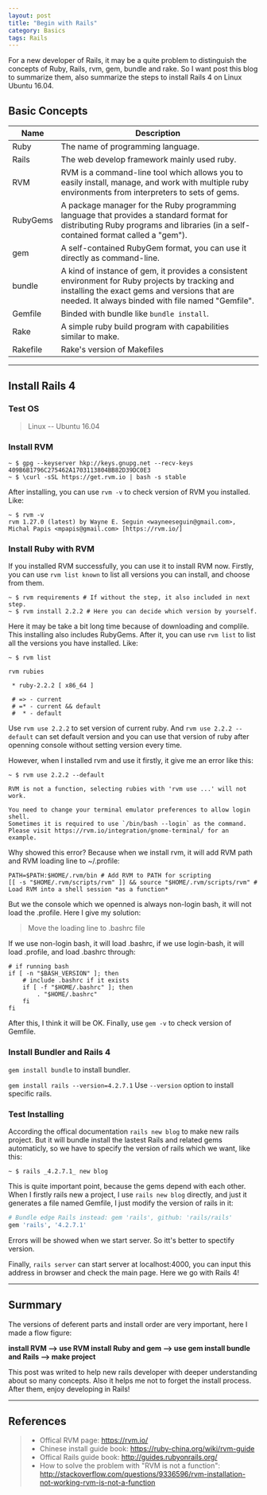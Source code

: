 ```yaml
---
layout: post
title: "Begin with Rails"
category: Basics
tags: Rails
---
```


For a new developer of Rails, it may be a quite problem to distinguish the concepts of Ruby, Rails, rvm, gem, bundle and rake. So I want post this blog to summarize them, also summarize the steps to install Rails 4 on Linux Ubuntu 16.04.


## Basic Concepts
|Name|Description|
|----|-----------|
|Ruby|The name of programming language.|
|Rails|The web develop framework mainly used ruby.|
|RVM|RVM is a command-line tool which allows you to easily install, manage, and work with multiple ruby environments from interpreters to sets of gems.|
|RubyGems|A package manager for the Ruby programming language that provides a standard format for distributing Ruby programs and libraries (in a self-contained format called a "gem").|
|gem|A self-contained RubyGem format, you can use it directly as command-line.|
|bundle|A kind of instance of gem, it provides a consistent environment for Ruby projects by tracking and installing the exact gems and versions that are needed. It always binded with file named "Gemfile".|
|Gemfile|Binded with bundle like `bundle install`.|
|Rake|A simple ruby build program with capabilities similar to make.|
|Rakefile|Rake's version of Makefiles|

------------------

## Install Rails 4

### Test OS

> Linux -- Ubuntu 16.04

### Install RVM

```
~ $ gpg --keyserver hkp://keys.gnupg.net --recv-keys 409B6B1796C275462A1703113804BB82D39DC0E3
~ $ \curl -sSL https://get.rvm.io | bash -s stable
```

After installing, you can use ```rvm -v``` to check version of RVM you installed. Like:

```
~ $ rvm -v
rvm 1.27.0 (latest) by Wayne E. Seguin <wayneeseguin@gmail.com>, Michal Papis <mpapis@gmail.com> [https://rvm.io/]
```

### Install Ruby with RVM

If you installed RVM successfully, you can use it to install RVM now. Firstly, you can use ```rvm list known``` to list all versions you can install, and choose from them.

```
~ $ rvm requirements # If without the step, it also included in next step.
~ $ rvm install 2.2.2 # Here you can decide which version by yourself.
```

Here it may be take a bit long time because of downloading and complile. This installing also includes RubyGems. After it, you can use ```rvm list``` to list all the versions you have installed. Like:

```
~ $ rvm list

rvm rubies

 * ruby-2.2.2 [ x86_64 ]
 
 # => - current
 # =* - current && default
 #  * - default
``` 

Use ```rvm use 2.2.2``` to set version of current ruby. And ```rvm use 2.2.2 --default``` can set default version and you can use that version of ruby after openning console without setting version every time.

However, when I installed rvm and use it firstly, it give me an error like this:

```
~ $ rvm use 2.2.2 --default

RVM is not a function, selecting rubies with 'rvm use ...' will not work.

You need to change your terminal emulator preferences to allow login shell.
Sometimes it is required to use `/bin/bash --login` as the command.
Please visit https://rvm.io/integration/gnome-terminal/ for an example.

```

Why showed this error? Because when we install rvm, it will add RVM path and RVM loading line to ~/.profile:

```
PATH=$PATH:$HOME/.rvm/bin # Add RVM to PATH for scripting
[[ -s "$HOME/.rvm/scripts/rvm" ]] && source "$HOME/.rvm/scripts/rvm" # Load RVM into a shell session *as a function* 
```
But we the console which we openned is always non-login bash, it will not load the .profile. Here I give my solution:

> Move the loading line to .bashrc file

If we use non-login bash, it will load .bashrc, if we use login-bash, it will load .profile, and load .bashrc through:

```
# if running bash
if [ -n "$BASH_VERSION" ]; then
    # include .bashrc if it exists
    if [ -f "$HOME/.bashrc" ]; then
        . "$HOME/.bashrc"
    fi
fi
```

After this, I think it will be OK. Finally, use ```gem -v``` to check version of Gemfile.

### Install Bundler and Rails 4

```gem install bundle``` to install bundler.

```gem install rails --version=4.2.7.1``` Use ```--version``` option to install specific rails.

### Test Installing

According the offical documentation ```rails new blog``` to make new rails project. But it will bundle install the lastest Rails and related gems automaticly, so we have to specify the version of rails which we want, like this:

```
~ $ rails _4.2.7.1_ new blog
```

This is quite important point, because the gems depend with each other. When I firstly rails new a project, I use ```rails new blog``` directly, and just it generates a file named Gemfile, I just modify the version of rails in it:

```ruby
# Bundle edge Rails instead: gem 'rails', github: 'rails/rails'
gem 'rails', '4.2.7.1'
```

Errors will be showed when we start server. So itt's better to spectify version.

Finally, ```rails server``` can start server at localhost:4000, you can input this address in browser and check the main page. Here we go with Rails 4!

------------------

## Surmmary

The versions of deferent parts and install order are very important, here I made a flow figure:

<strong>install RVM --> use RVM install Ruby and gem --> use gem install bundle and Rails --> make project</strong>

This post was writed to help new rails developer with deeper understanding about so many concepts. Also it helps me not to forget the install process. After them, enjoy developing in Rails!

---------------------

## References

> * Offical RVM page: https://rvm.io/
> * Chinese install guide book: https://ruby-china.org/wiki/rvm-guide
> * Offical Rails guide book: http://guides.rubyonrails.org/
> * How to solve the problem with "RVM is not a function": http://stackoverflow.com/questions/9336596/rvm-installation-not-working-rvm-is-not-a-function
